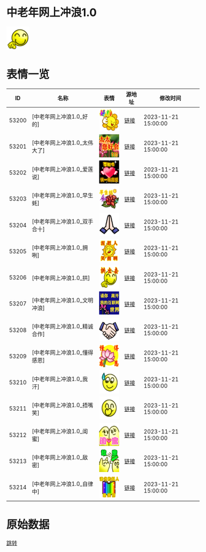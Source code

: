 # 中老年网上冲浪1.0

<img src="./cover.png" height="60" alt="cover" />

# 表情一览

|ID|名称|表情|源地址|修改时间|
|----|----|----|----|----|
|53200|[中老年网上冲浪1.0_好的]|<img src="./pic/053200_%5B中老年网上冲浪1.0_好的%5D.png" height="60" alt="好的"/>|[链接](https://i0.hdslb.com/bfs/garb/f691e7df7cfe1e0556970ef949c4c10eb68a1042.png)|2023-11-21 15:00:00|
|53201|[中老年网上冲浪1.0_太伟大了]|<img src="./pic/053201_%5B中老年网上冲浪1.0_太伟大了%5D.png" height="60" alt="太伟大了"/>|[链接](https://i0.hdslb.com/bfs/garb/8572a42852673e8ef718ce7ee5f495bd4243d55a.png)|2023-11-21 15:00:00|
|53202|[中老年网上冲浪1.0_爱莲说]|<img src="./pic/053202_%5B中老年网上冲浪1.0_爱莲说%5D.png" height="60" alt="爱莲说"/>|[链接](https://i0.hdslb.com/bfs/garb/88db5e2b15b5289231a92ca91ead9bef2bde6513.png)|2023-11-21 15:00:00|
|53203|[中老年网上冲浪1.0_早生蚝]|<img src="./pic/053203_%5B中老年网上冲浪1.0_早生蚝%5D.png" height="60" alt="早生蚝"/>|[链接](https://i0.hdslb.com/bfs/garb/15aaeca4e7c7ede7a9a81c603851ea63ae63faa5.png)|2023-11-21 15:00:00|
|53204|[中老年网上冲浪1.0_双手合十]|<img src="./pic/053204_%5B中老年网上冲浪1.0_双手合十%5D.png" height="60" alt="双手合十"/>|[链接](https://i0.hdslb.com/bfs/garb/ca925cbdca1a33fa98b0e6e24920325759ae8696.png)|2023-11-21 15:00:00|
|53205|[中老年网上冲浪1.0_拥咧]|<img src="./pic/053205_%5B中老年网上冲浪1.0_拥咧%5D.png" height="60" alt="拥咧"/>|[链接](https://i0.hdslb.com/bfs/garb/4b82bdbff4e24b88488be30b0bfa192c8df3e0ca.png)|2023-11-21 15:00:00|
|53206|[中老年网上冲浪1.0_拱]|<img src="./pic/053206_%5B中老年网上冲浪1.0_拱%5D.png" height="60" alt="拱"/>|[链接](https://i0.hdslb.com/bfs/garb/7df3afc8b81ffce48406e2cd085dd048b39d45c7.png)|2023-11-21 15:00:00|
|53207|[中老年网上冲浪1.0_文明冲浪]|<img src="./pic/053207_%5B中老年网上冲浪1.0_文明冲浪%5D.png" height="60" alt="文明冲浪"/>|[链接](https://i0.hdslb.com/bfs/garb/2f4814cd0bf6ca6d244a8d29bfa8f7b44e17faef.png)|2023-11-21 15:00:00|
|53208|[中老年网上冲浪1.0_精诚合作]|<img src="./pic/053208_%5B中老年网上冲浪1.0_精诚合作%5D.png" height="60" alt="精诚合作"/>|[链接](https://i0.hdslb.com/bfs/garb/3aad49d1a14fa0bbd467e6836dbb71e17839c508.png)|2023-11-21 15:00:00|
|53209|[中老年网上冲浪1.0_懂得感恩]|<img src="./pic/053209_%5B中老年网上冲浪1.0_懂得感恩%5D.png" height="60" alt="懂得感恩"/>|[链接](https://i0.hdslb.com/bfs/garb/339dfb15dbfd84b13f0b6677b091ba9d666a29e0.png)|2023-11-21 15:00:00|
|53210|[中老年网上冲浪1.0_我汗]|<img src="./pic/053210_%5B中老年网上冲浪1.0_我汗%5D.png" height="60" alt="我汗"/>|[链接](https://i0.hdslb.com/bfs/garb/ad1db949697146a0cd959390f70b04c36551fb27.png)|2023-11-21 15:00:00|
|53211|[中老年网上冲浪1.0_捂嘴笑]|<img src="./pic/053211_%5B中老年网上冲浪1.0_捂嘴笑%5D.png" height="60" alt="捂嘴笑"/>|[链接](https://i0.hdslb.com/bfs/garb/54f58804a962c1aa8c6e812b94a94fdbe672f0a5.png)|2023-11-21 15:00:00|
|53212|[中老年网上冲浪1.0_闺蜜]|<img src="./pic/053212_%5B中老年网上冲浪1.0_闺蜜%5D.png" height="60" alt="闺蜜"/>|[链接](https://i0.hdslb.com/bfs/garb/e9b7b59fb13b7b1795be1b5be0a1f4c28f41435b.png)|2023-11-21 15:00:00|
|53213|[中老年网上冲浪1.0_敌密]|<img src="./pic/053213_%5B中老年网上冲浪1.0_敌密%5D.png" height="60" alt="敌密"/>|[链接](https://i0.hdslb.com/bfs/garb/94ca5426f95dd4e20bb18407e148b7b4d9b3a37e.png)|2023-11-21 15:00:00|
|53214|[中老年网上冲浪1.0_自律中]|<img src="./pic/053214_%5B中老年网上冲浪1.0_自律中%5D.png" height="60" alt="自律中"/>|[链接](https://i0.hdslb.com/bfs/garb/0507d34bf52968aeaa1b04f62d5d55e423001e45.png)|2023-11-21 15:00:00|

# 原始数据

[跳转](./raw.json)

